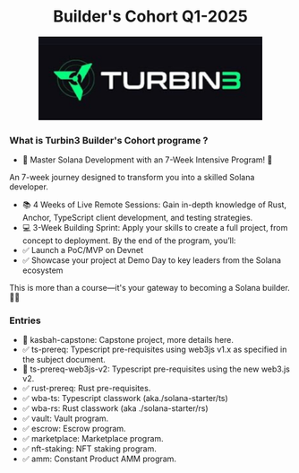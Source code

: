 
<div align="center">
   <h1>Builder's Cohort Q1-2025</h1>
  <img src="https://github.com/solana-turbin3/Q1_25_Builder_daniel-burlacu/blob/main/turbine-logo-text.png" alt="Logo" width="400">
</div>

### What is Turbin3 Builder's Cohort programe ?
- 🌟 Master Solana Development with an 7-Week Intensive Program! 🚀

An 7-week journey designed to transform you into a skilled Solana developer.

- 📚 4 Weeks of Live Remote Sessions: Gain in-depth knowledge of Rust, Anchor, TypeScript client development, and testing strategies.
- 💻 3-Week Building Sprint: Apply your skills to create a full project, from concept to deployment.
By the end of the program, you’ll:
- ✅ Launch a PoC/MVP on Devnet
- ✅ Showcase your project at Demo Day to key leaders from the Solana ecosystem

This is more than a course—it's your gateway to becoming a Solana builder. 🚀✨ 

### Entries
- 🚧 kasbah-capstone: Capstone project, more details here.
- ✅ ts-prereq: Typescript pre-requisites using web3js v1.x as specified in the subject document.
- 🦄 ts-prereq-web3js-v2: Typescript pre-requisites using the new web3.js v2.
- ✅ rust-prereq: Rust pre-requisites.
- ✅ wba-ts: Typescript classwork (aka./solana-starter/ts)
- ✅ wba-rs: Rust classwork (aka ./solana-starter/rs)
- ✅ vault: Vault program.
- ✅ escrow: Escrow program.
- ✅ marketplace: Marketplace program.
- ✅ nft-staking: NFT staking program.
- ✅ amm: Constant Product AMM program.
